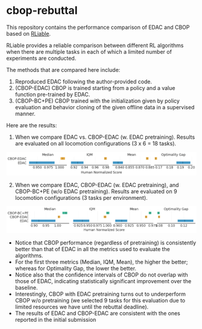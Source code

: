 # cbop-rebuttal

This repository contains the performance comparison of EDAC and CBOP based on [RLiable](https://github.com/google-research/rliable).

RLiable provides a reliable comparison between different RL algorithms when there are multiple tasks in each of which a limited number of experiments are conducted.

The methods that are compared here include:

1. Reproduced EDAC following the author-provided code.
2. (CBOP-EDAC) CBOP is trained starting from a policy and a value function pre-trained by EDAC.
3. (CBOP-BC+PE) CBOP trained with the initialization given by policy evaluation and behavior cloning of the given offline data in a supervised manner.

Here are the results:

1. When we compare EDAC vs. CBOP-EDAC (w. EDAC pretraining). Results are evaluated on all locomotion configurations (3 x 6 = 18 tasks).

<img src="https://github.com/neurips-cbop/cbop-rebuttal/blob/main/locomotion_aggregates_all_tasks.png" width="1000">

2. When we compare EDAC, CBOP-EDAC (w. EDAC pretraining), and CBOP-BC+PE (w/o EDAC pretraining). Results are evaluated on 9 locomotion configurations (3 tasks per environment).

<img src="https://github.com/neurips-cbop/cbop-rebuttal/blob/main/locomotion_aggregates_9tasks.png" width="1000">

* Notice that CBOP performance (regardless of pretraining) is consistently better than that of EDAC in all the metrics used to evaluate the algorithms. 
* For the first three metrics (Median, IQM, Mean), the higher the better; whereas for Optimality Gap, the lower the better. 
* Notice also that the confidence intervals of CBOP do not overlap with those of EDAC, indicating statistically significant improvement over the baseline.
* Interestingly, CBOP with EDAC pretraining turns out to underperform CBOP w/o pretraining (we selected 9 tasks for this evaluation due to limited resources we have until the rebuttal deadline). 
* The results of EDAC and CBOP-EDAC are consistent with the ones reported in the initial submission
